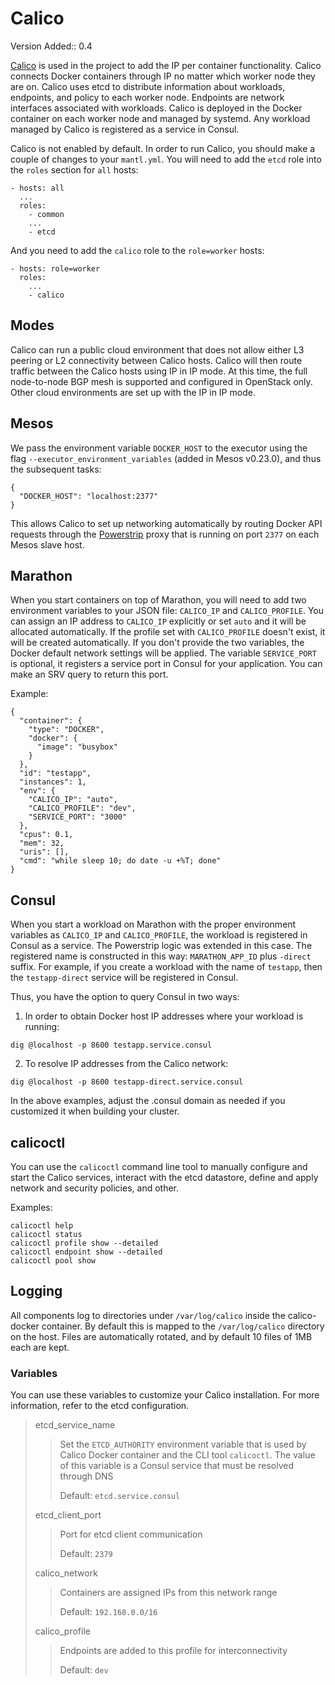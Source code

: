 Calico
======

Version Added:: 0.4

[Calico](https://www.projectcalico.org) is used in the project to add
the IP per container functionality. Calico connects Docker containers
through IP no matter which worker node they are on. Calico uses etcd to
distribute information about workloads, endpoints, and policy to each
worker node. Endpoints are network interfaces associated with workloads.
Calico is deployed in the Docker container on each worker node and
managed by systemd. Any workload managed by Calico is registered as a
service in Consul.

Calico is not enabled by default. In order to run Calico, you should
make a couple of changes to your `mantl.yml`. You will need to add the
`etcd` role into the `roles` section for `all` hosts:

``` {.sourceCode .json}
- hosts: all
  ...
  roles:
    - common
    ...
    - etcd
```

And you need to add the `calico` role to the `role=worker` hosts:

``` {.sourceCode .json}
- hosts: role=worker
  roles:
    ...
    - calico
```

Modes
-----

Calico can run a public cloud environment that does not allow either L3
peering or L2 connectivity between Calico hosts. Calico will then route
traffic between the Calico hosts using IP in IP mode. At this time, the
full node-to-node BGP mesh is supported and configured in OpenStack
only. Other cloud environments are set up with the IP in IP mode.

Mesos
-----

We pass the environment variable `DOCKER_HOST` to the executor using the
flag `--executor_environment_variables` (added in Mesos v0.23.0), and
thus the subsequent tasks:

``` {.sourceCode .json}
{
  "DOCKER_HOST": "localhost:2377"
}
```

This allows Calico to set up networking automatically by routing Docker
API requests through the
[Powerstrip](https://github.com/clusterhq/powerstrip) proxy that is
running on port `2377` on each Mesos slave host.

Marathon
--------

When you start containers on top of Marathon, you will need to add two
environment variables to your JSON file: `CALICO_IP` and
`CALICO_PROFILE`. You can assign an IP address to `CALICO_IP` explicitly
or set `auto` and it will be allocated automatically. If the profile set
with `CALICO_PROFILE` doesn't exist, it will be created automatically.
If you don't provide the two variables, the Docker default network
settings will be applied. The variable `SERVICE_PORT` is optional, it
registers a service port in Consul for your application. You can make an
SRV query to return this port.

Example:

``` {.sourceCode .json}
{
  "container": {
    "type": "DOCKER",
    "docker": {
      "image": "busybox"
    }
  },
  "id": "testapp",
  "instances": 1,
  "env": {
    "CALICO_IP": "auto",
    "CALICO_PROFILE": "dev",
    "SERVICE_PORT": "3000"
  },
  "cpus": 0.1,
  "mem": 32,
  "uris": [],
  "cmd": "while sleep 10; do date -u +%T; done"
}
```

Consul
------

When you start a workload on Marathon with the proper environment
variables as `CALICO_IP` and `CALICO_PROFILE`, the workload is
registered in Consul as a service. The Powerstrip logic was extended in
this case. The registered name is constructed in this way:
`MARATHON_APP_ID` plus `-direct` suffix. For example, if you create a
workload with the name of `testapp`, then the `testapp-direct` service
will be registered in Consul.

Thus, you have the option to query Consul in two ways:

1.  In order to obtain Docker host IP addresses where your workload is
    running:

``` {.sourceCode .shell}
dig @localhost -p 8600 testapp.service.consul
```

2.  To resolve IP addresses from the Calico network:

``` {.sourceCode .shell}
dig @localhost -p 8600 testapp-direct.service.consul
```

In the above examples, adjust the .consul domain as needed if you
customized it when building your cluster.

calicoctl
---------

You can use the `calicoctl` command line tool to manually configure and
start the Calico services, interact with the etcd datastore, define and
apply network and security policies, and other.

Examples:

``` {.sourceCode .shell}
calicoctl help
calicoctl status
calicoctl profile show --detailed
calicoctl endpoint show --detailed
calicoctl pool show
```

Logging
-------

All components log to directories under `/var/log/calico` inside the
calico-docker container. By default this is mapped to the
`/var/log/calico` directory on the host. Files are automatically
rotated, and by default 10 files of 1MB each are kept.

### Variables

You can use these variables to customize your Calico installation. For
more information, refer to the etcd configuration.

> etcd\_service\_name
>
> > Set the `ETCD_AUTHORITY` environment variable that is used by Calico
> > Docker container and the CLI tool `calicoctl`. The value of this
> > variable is a Consul service that must be resolved through DNS
> >
> > Default: `etcd.service.consul`
>
> etcd\_client\_port
>
> > Port for etcd client communication
> >
> > Default: `2379`
>
> calico\_network
>
> > Containers are assigned IPs from this network range
> >
> > Default: `192.168.0.0/16`
>
> calico\_profile
>
> > Endpoints are added to this profile for interconnectivity
> >
> > Default: `dev`
